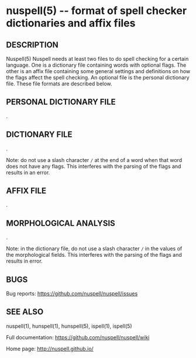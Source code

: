 nuspell(5) -- format of spell checker dictionaries and affix files
==================================================================

## DESCRIPTION

Nuspell(5)  Nuspell needs at least two files to do spell checking for a
certain language.  One is a dictionary file containing words with optional
flags.  The other is an affix file containing some general settings and
definitions on how the flags affect the spell checking.  An optional file
is the personal dictionary file.  These file formats are described below.

## PERSONAL DICTIONARY FILE

.

## DICTIONARY FILE

.

Note: do not use a slash character `/` at the end of a word when that
word does not have any flags. This interferes with the parsing of the flags
and results in an error.

## AFFIX FILE

.

## MORPHOLOGICAL ANALYSIS

.

Note: in the dictionary file, do not use a slash character `/` in the values
of the morphological fields. This interferes with the parsing of the flags
and results in error.

## BUGS

Bug reports: <https://github.com/nuspell/nuspell/issues>

## SEE ALSO

nuspell(1), hunspell(1), hunspell(5), ispell(1), ispell(5)

Full documentation: <https://github.com/nuspell/nuspell/wiki>

Home page: <http://nuspell.github.io/>
